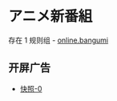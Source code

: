 # アニメ新番組

存在 1 规则组 - [online.bangumi](/src/apps/online.bangumi.ts)

## 开屏广告

- [快照-0](https://i.gkd.li/import/12799678)
